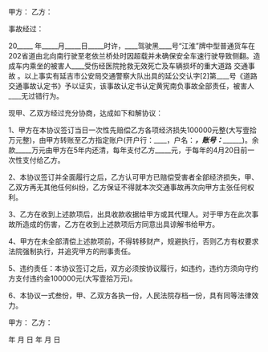 
 


甲方： 乙方：


事故经过：


20_____ 年_____月_____日_____时许，____驾驶黑____号“江淮”牌中型普通货车在202省道由北向南行驶至老依兰桥处时因超载并未确保安全车速行驶导致侧翻。造成车内乘坐的被害人____受伤经医院抢救无效死亡及车辆损坏的重大道路
交通事故
。以上事实有延吉市公安局交通警察大队出具的延公交认字[2]第____号《道路交通事故认定书》予以证实，该事故认定书认定黄宪南负事故全部责任，被害人 ____无过错行为。


现甲、乙双方经过充分协商，达成如下和解协议：


1、甲方在本协议签订当日一次性先赔偿乙方各项经济损失100000元整(大写壹拾万元整)，由甲方转账至乙方指定账户(开户行：____，户名：_____，账号：___________)。余款_____万元由甲方在5年内还清，每年支付乙方_____元，于每年的4月20日前一次性支付给乙方。


2、本协议签订并全面履行之后，乙方认可甲方已赔偿受害者全部经济损失，甲、乙双方再无其他任何纠纷，乙方保证不得就本次交通事故再次向甲方主张任何权利。


3、乙方在收到上述款项后，出具收款收据给甲方或其代理人。对于甲方在此次事故所造成的伤害，乙方在收到上述款项后方同意出具谅解书给甲方。


4、甲方在未全部清偿上述款项前，不得转移财产，规避执行，否则乙方有权要求法院强制执行，并追究甲方的刑事责任。


5、违约责任：本协议签订之后，双方必须按协议履行，如违约，违约方须向守约方支付违约金100000元(大写壹拾万元)。


6、本协议一式叁份，甲、乙双方各执一份，人民法院存档一份，具有同等法律效力。


甲方：       乙方：


年 月 日     年 月 日
 


 

 
 
 
 
 
  


  
 

  


  


  
 
 
 
 

